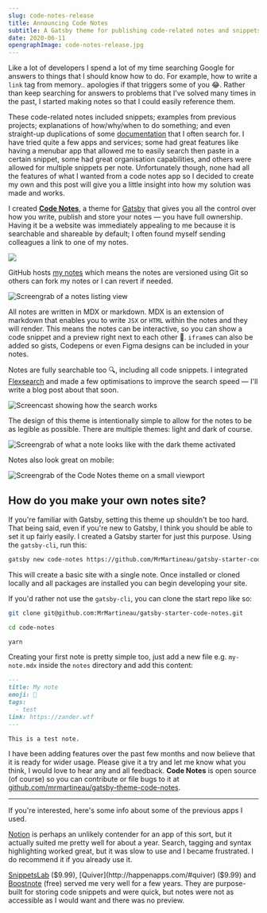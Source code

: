 ```yaml
---
slug: code-notes-release
title: Announcing Code Notes
subtitle: A Gatsby theme for publishing code-related notes and snippets
date: 2020-06-11
opengraphImage: code-notes-release.jpg
---
```


Like a lot of developers I spend a lot of my time searching Google for answers to things that I should know how to do. For example, how to write a `link` tag from memory.. apologies if that triggers some of you :joy:. Rather than keep searching for answers to problems that I've solved many times in the past, I started making notes so that I could easily reference them.

These code-related notes included snippets; examples from previous projects; explanations of how/why/when to do something; and even straight-up duplications of some [documentation](https://notes.zander.wtf/axios#handling-errors) that I often search for. I have tried quite a few apps and services; some had great features like having a menubar app that allowed me to easily search then paste in a certain snippet, some had great organisation capabilities, and others were allowed for multiple snippets per note. Unfortunately though, none had all the features of what I wanted from a code notes app so I decided to create my own and this post will give you a little insight into how my solution was made and works.

I created [**Code Notes**](https://github.com/mrmartineau/gatsby-theme-code-notes), a theme for [Gatsby](https://www.gatsbyjs.org) that gives you all the control over how you write, publish and store your notes — you have full ownership. Having it be a website was immediately appealing to me because it is searchable and shareable by default; I often found myself sending colleagues a link to one of my notes.

![](https://raw.githubusercontent.com/mrmartineau/gatsby-theme-code-notes/master/assets/opengraph.png)

GitHub hosts [my notes](https://github.com/mrmartineau/notes.zander.wtf) which means the notes are versioned using Git so others can fork my notes or I can revert if needed.

![Screengrab of a notes listing view](~/assets/code-notes-release/list.png)

All notes are written in MDX or markdown. MDX is an extension of markdown that enables you to write `JSX` or `HTML` within the notes and they will render. This means the notes can be interactive, so you can show a code snippet and a preview right next to each other 🚀. `iframe`s can also be added so gists, Codepens or even Figma designs can be included in your notes.

Notes are fully searchable too 🔍, including all code snippets. I integrated [Flexsearch](https://github.com/nextapps-de/flexsearch) and made a few optimisations to improve the search speed — I'll write a blog post about that soon.

![Screencast showing how the search works](~/assets/code-notes-release/search.gif)

The design of this theme is intentionally simple to allow for the notes to be as legible as possible. There are multiple themes: light and dark of course.

![Screengrab of what a note looks like with the dark theme activated](~/assets/code-notes-release/note-dark.png)

Notes also look great on mobile:

![Screengrab of the Code Notes theme on a small viewport](~/assets/code-notes-release/skinny-nav.png)

## How do you make your own notes site?

If you're familiar with Gatsby, setting this theme up shouldn't be too hard. That being said, even if you're new to Gatsby, I think you should be able to set it up fairly easily. I created a Gatsby starter for just this purpose. Using the `gatsby-cli`, run this:

```sh
gatsby new code-notes https://github.com/MrMartineau/gatsby-starter-code-notes
```

This will create a basic site with a single note. Once installed or cloned locally and all packages are installed you can begin developing your site.

If you'd rather not use the `gatsby-cli`, you can clone the start repo like so:

```sh
git clone git@github.com:MrMartineau/gatsby-starter-code-notes.git

cd code-notes

yarn
```

Creating your first note is pretty simple too, just add a new file e.g. `my-note.mdx` inside the `notes` directory and add this content:

```md
---
title: My note
emoji: 🐳
tags:
  - test
link: https://zander.wtf
---

This is a test note.
```

I have been adding features over the past few months and now believe that it is ready for wider usage. Please give it a try and let me know what you think, I would love to hear any and all feedback. **Code Notes** is open source (of course) so you can contribute or file bugs to it at [github.com/mrmartineau/gatsby-theme-code-notes](https://github.com/mrmartineau/gatsby-theme-code-notes).

---

If you're interested, here's some info about some of the previous apps I used.

[Notion](https://notion.so) is perhaps an unlikely contender for an app of this sort, but it actually suited me pretty well for about a year. Search, tagging and syntax highlighting worked great, but it was slow to use and I became frustrated. I do recommend it if you already use it.

[SnippetsLab](https://www.renfei.org/snippets-lab) ($9.99), [Quiver](http://happenapps.com/#quiver) ($9.99) and [Boostnote](https://boostnote.io/) (free) served me very well for a few years. They are purpose-built for storing code snippets and were quick, but notes were not as accessible as I would want and there was no preview.
